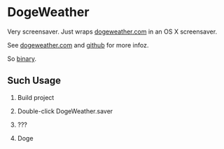 DogeWeather
===========

Very screensaver. Just wraps [dogeweather.com](http://dogeweather.com) in an OS X screensaver.

See [dogeweather.com](http://dogeweather.com) and [github](https://github.com/katiaeirin/dogeweather) for more infoz.

So [binary](https://www.dropbox.com/s/20jf714vwnx32p4/DogeWeather.zip).

Such Usage
----------

1. Build project

2. Double-click DogeWeather.saver

3. ???

4. Doge